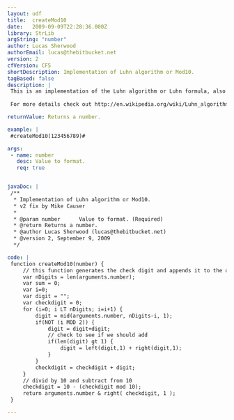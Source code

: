 ```yaml
---
layout: udf
title:  createMod10
date:   2009-09-09T22:28:36.000Z
library: StrLib
argString: "number"
author: Lucas Sherwood
authorEmail: lucas@thebitbucket.net
version: 2
cfVersion: CF5
shortDescription: Implementation of Luhn algorithm or Mod10.
tagBased: false
description: |
 This is an implementation of the Luhn algorithm or Luhn formula, also known as the &quot;modulus 10&quot; or &quot;mod 10&quot; algorithm. It calculates the check digit for a number and appends it to the end of the orignal string.
 
 For more details check out http://en.wikipedia.org/wiki/Luhn_algorithm

returnValue: Returns a number.

example: |
 #createMod10(123456789)#

args:
 - name: number
   desc: Value to format.
   req: true


javaDoc: |
 /**
  * Implementation of Luhn algorithm or Mod10.
  * v2 fix by Mike Causer
  * 
  * @param number      Value to format. (Required)
  * @return Returns a number. 
  * @author Lucas Sherwood (lucas@thebitbucket.net) 
  * @version 2, September 9, 2009 
  */

code: |
 function createMod10(number) {
     // this function generates the check digit and appends it to the orignal string
     var nDigits = len(arguments.number);
     var sum = 0;
     var i=0;
     var digit = "";
     var checkdigit = 0;
     for (i=0; i LT nDigits; i=i+1) {
         digit = mid(arguments.number, nDigits-i, 1);
         if(NOT (i MOD 2)) {
             digit = digit+digit;
             // check to see if we should add
             if(len(digit) gt 1) {
                 digit = left(digit,1) + right(digit,1);
             }
         }
         checkdigit = checkdigit + digit;
     }
     // divid by 10 and subtract from 10
     checkdigit = 10 - (checkdigit mod 10);
     return arguments.number & right( checkdigit, 1 );
 }

---
```


